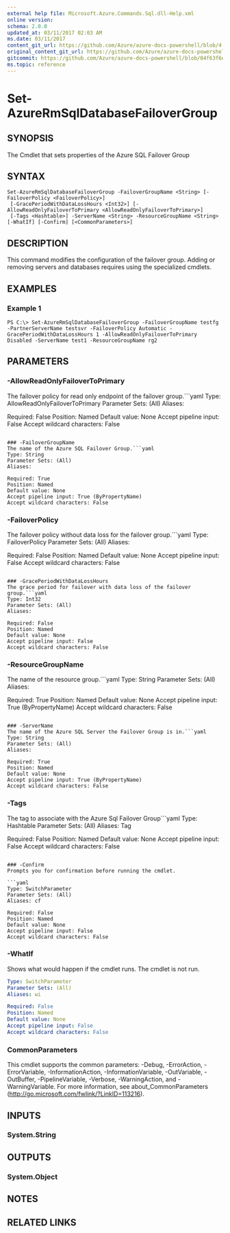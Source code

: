 ```yaml
---
external help file: Microsoft.Azure.Commands.Sql.dll-Help.xml
online version:
schema: 2.0.0
updated_at: 03/11/2017 02:03 AM
ms.date: 03/11/2017
content_git_url: https://github.com/Azure/azure-docs-powershell/blob/4.1.0/azureps-cmdlets-docs/ResourceManager/AzureRM.Sql/v2.7.0/Set-AzureRmSqlDatabaseFailoverGroup.md
original_content_git_url: https://github.com/Azure/azure-docs-powershell/blob/4.1.0/azureps-cmdlets-docs/ResourceManager/AzureRM.Sql/v2.7.0/Set-AzureRmSqlDatabaseFailoverGroup.md
gitcommit: https://github.com/Azure/azure-docs-powershell/blob/04f63f6e685743ace2c57eb157574e34e8610b1c
ms.topic: reference
---
```


# Set-AzureRmSqlDatabaseFailoverGroup

## SYNOPSIS
The Cmdlet that sets properties of the Azure SQL Failover Group

## SYNTAX

```
Set-AzureRmSqlDatabaseFailoverGroup -FailoverGroupName <String> [-FailoverPolicy <FailoverPolicy>]
 [-GracePeriodWithDataLossHours <Int32>] [-AllowReadOnlyFailoverToPrimary <AllowReadOnlyFailoverToPrimary>]
 [-Tags <Hashtable>] -ServerName <String> -ResourceGroupName <String> [-WhatIf] [-Confirm] [<CommonParameters>]
```

## DESCRIPTION
This command modifies the configuration of the failover group. Adding or removing servers and databases requires using the specialized cmdlets. 


## EXAMPLES

### Example 1
```
PS C:\> Set-AzureRmSqlDatabaseFailoverGroup -FailoverGroupName testfg -PartnerServerName testsvr -FailoverPolicy Automatic -GracePeriodWithDataLossHours 1 -AllowReadOnlyFailoverToPrimary Disabled -ServerName test1 -ResourceGroupName rg2
```


## PARAMETERS

### -AllowReadOnlyFailoverToPrimary
The failover policy for read only endpoint of the failover group.```yaml
Type: AllowReadOnlyFailoverToPrimary
Parameter Sets: (All)
Aliases: 

Required: False
Position: Named
Default value: None
Accept pipeline input: False
Accept wildcard characters: False
```

### -FailoverGroupName
The name of the Azure SQL Failover Group.```yaml
Type: String
Parameter Sets: (All)
Aliases: 

Required: True
Position: Named
Default value: None
Accept pipeline input: True (ByPropertyName)
Accept wildcard characters: False
```

### -FailoverPolicy
The failover policy without data loss for the failover group.```yaml
Type: FailoverPolicy
Parameter Sets: (All)
Aliases: 

Required: False
Position: Named
Default value: None
Accept pipeline input: False
Accept wildcard characters: False
```

### -GracePeriodWithDataLossHours
The grace period for failover with data loss of the failover group.```yaml
Type: Int32
Parameter Sets: (All)
Aliases: 

Required: False
Position: Named
Default value: None
Accept pipeline input: False
Accept wildcard characters: False
```

### -ResourceGroupName
The name of the resource group.```yaml
Type: String
Parameter Sets: (All)
Aliases: 

Required: True
Position: Named
Default value: None
Accept pipeline input: True (ByPropertyName)
Accept wildcard characters: False
```

### -ServerName
The name of the Azure SQL Server the Failover Group is in.```yaml
Type: String
Parameter Sets: (All)
Aliases: 

Required: True
Position: Named
Default value: None
Accept pipeline input: True (ByPropertyName)
Accept wildcard characters: False
```

### -Tags
The tag to associate with the Azure Sql Failover Group```yaml
Type: Hashtable
Parameter Sets: (All)
Aliases: Tag

Required: False
Position: Named
Default value: None
Accept pipeline input: False
Accept wildcard characters: False
```

### -Confirm
Prompts you for confirmation before running the cmdlet.

```yaml
Type: SwitchParameter
Parameter Sets: (All)
Aliases: cf

Required: False
Position: Named
Default value: None
Accept pipeline input: False
Accept wildcard characters: False
```

### -WhatIf
Shows what would happen if the cmdlet runs. The cmdlet is not run.

```yaml
Type: SwitchParameter
Parameter Sets: (All)
Aliases: wi

Required: False
Position: Named
Default value: None
Accept pipeline input: False
Accept wildcard characters: False
```

### CommonParameters
This cmdlet supports the common parameters: -Debug, -ErrorAction, -ErrorVariable, -InformationAction, -InformationVariable, -OutVariable, -OutBuffer, -PipelineVariable, -Verbose, -WarningAction, and -WarningVariable. For more information, see about_CommonParameters (http://go.microsoft.com/fwlink/?LinkID=113216).

## INPUTS

### System.String

## OUTPUTS

### System.Object

## NOTES

## RELATED LINKS

